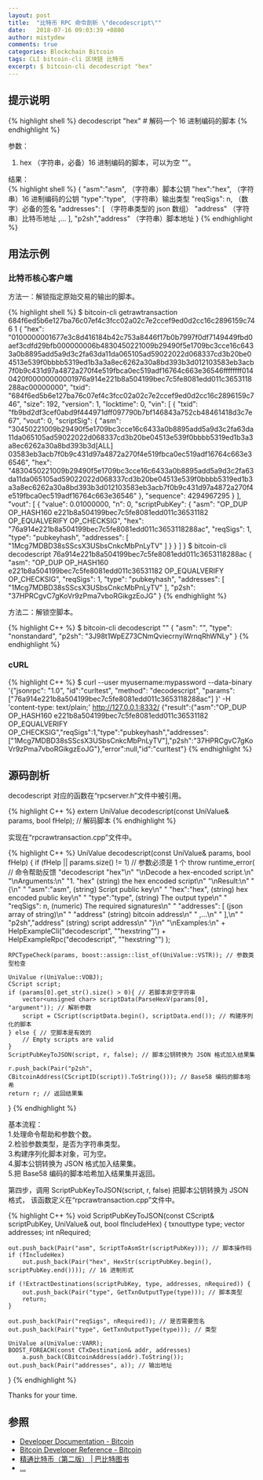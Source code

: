 ```yaml
---
layout: post
title:  "比特币 RPC 命令剖析 \"decodescript\""
date:   2018-07-16 09:03:39 +0800
author: mistydew
comments: true
categories: Blockchain Bitcoin
tags: CLI bitcoin-cli 区块链 比特币
excerpt: $ bitcoin-cli decodescript "hex"
---
```

## 提示说明

{% highlight shell %}
decodescript "hex" # 解码一个 16 进制编码的脚本
{% endhighlight %}

参数：<br>
1. hex （字符串，必备）16 进制编码的脚本，可以为空 ""。

结果：<br>
{% highlight shell %}
{
  "asm":"asm",   （字符串）脚本公钥
  "hex":"hex",   （字符串）16 进制编码的公钥
  "type":"type", （字符串）输出类型
  "reqSigs": n,    （数字）必备的签名
  "addresses": [   （字符串类型的 json 数组）
     "address"     （字符串）比特币地址
     ,...
  ],
  "p2sh","address" （字符串）脚本地址
}
{% endhighlight %}

## 用法示例

### 比特币核心客户端

方法一：解锁指定原始交易的输出的脚本。

{% highlight shell %}
$ bitcoin-cli getrawtransaction 684f6ed5b6e127ba76c07ef4c3fcc02a02c7e2ccef9ed0d2cc16c2896159c746 1
{
  "hex": "0100000001677e3c8d416184b42c753a8446f17b0b7997f0df7149449fbd0aef3cdfd29bfb000000006b4830450221009b29490f5e1709bc3cce16c6433a0b8895add5a9d3c2fa63da11da065105ad59022022d068337cd3b20be04513e539f0bbbb5319ed1b3a3a8ec6262a30a8bd393b3d012103583eb3acb7f0b9c431d97a4872a270f4e519fbca0ec519adf16764c663e36546ffffffff0140420f00000000001976a914e221b8a504199bec7c5fe8081edd011c3653118288ac00000000",
  "txid": "684f6ed5b6e127ba76c07ef4c3fcc02a02c7e2ccef9ed0d2cc16c2896159c746",
  "size": 192,
  "version": 1,
  "locktime": 0,
  "vin": [
    {
      "txid": "fb9bd2df3cef0abd9f444971dff097790b7bf146843a752cb48461418d3c7e67",
      "vout": 0,
      "scriptSig": {
        "asm": "30450221009b29490f5e1709bc3cce16c6433a0b8895add5a9d3c2fa63da11da065105ad59022022d068337cd3b20be04513e539f0bbbb5319ed1b3a3a8ec6262a30a8bd393b3d[ALL] 03583eb3acb7f0b9c431d97a4872a270f4e519fbca0ec519adf16764c663e36546",
        "hex": "4830450221009b29490f5e1709bc3cce16c6433a0b8895add5a9d3c2fa63da11da065105ad59022022d068337cd3b20be04513e539f0bbbb5319ed1b3a3a8ec6262a30a8bd393b3d012103583eb3acb7f0b9c431d97a4872a270f4e519fbca0ec519adf16764c663e36546"
      },
      "sequence": 4294967295
    }
  ],
  "vout": [
    {
      "value": 0.01000000,
      "n": 0,
      "scriptPubKey": {
        "asm": "OP_DUP OP_HASH160 e221b8a504199bec7c5fe8081edd011c36531182 OP_EQUALVERIFY OP_CHECKSIG",
        "hex": "76a914e221b8a504199bec7c5fe8081edd011c3653118288ac",
        "reqSigs": 1,
        "type": "pubkeyhash",
        "addresses": [
          "1Mcg7MDBD38sSScsX3USbsCnkcMbPnLyTV"
        ]
      }
    }
  ]
}
$ bitcoin-cli decodescript 76a914e221b8a504199bec7c5fe8081edd011c3653118288ac
{
  "asm": "OP_DUP OP_HASH160 e221b8a504199bec7c5fe8081edd011c36531182 OP_EQUALVERIFY OP_CHECKSIG",
  "reqSigs": 1,
  "type": "pubkeyhash",
  "addresses": [
    "1Mcg7MDBD38sSScsX3USbsCnkcMbPnLyTV"
  ],
  "p2sh": "37HPRCgvC7gKoVr9zPma7vboRGikgzEoJG"
}
{% endhighlight %}

方法二：解锁空脚本。

{% highlight C++ %}
$ bitcoin-cli decodescript ""
{
  "asm": "",
  "type": "nonstandard",
  "p2sh": "3J98t1WpEZ73CNmQviecrnyiWrnqRhWNLy"
}
{% endhighlight %}

### cURL

{% highlight C++ %}
$ curl --user myusername:mypassword --data-binary '{"jsonrpc": "1.0", "id":"curltest", "method": "decodescript", "params": ["76a914e221b8a504199bec7c5fe8081edd011c3653118288ac"] }' -H 'content-type: text/plain;' http://127.0.0.1:8332/
{"result":{"asm":"OP_DUP OP_HASH160 e221b8a504199bec7c5fe8081edd011c36531182 OP_EQUALVERIFY OP_CHECKSIG","reqSigs":1,"type":"pubkeyhash","addresses":["1Mcg7MDBD38sSScsX3USbsCnkcMbPnLyTV"],"p2sh":"37HPRCgvC7gKoVr9zPma7vboRGikgzEoJG"},"error":null,"id":"curltest"}
{% endhighlight %}

## 源码剖析
decodescript 对应的函数在“rpcserver.h”文件中被引用。

{% highlight C++ %}
extern UniValue decodescript(const UniValue& params, bool fHelp); // 解码脚本
{% endhighlight %}

实现在“rpcrawtransaction.cpp”文件中。

{% highlight C++ %}
UniValue decodescript(const UniValue& params, bool fHelp)
{
    if (fHelp || params.size() != 1) // 参数必须是 1 个
        throw runtime_error( // 命令帮助反馈
            "decodescript \"hex\"\n"
            "\nDecode a hex-encoded script.\n"
            "\nArguments:\n"
            "1. \"hex\"     (string) the hex encoded script\n"
            "\nResult:\n"
            "{\n"
            "  \"asm\":\"asm\",   (string) Script public key\n"
            "  \"hex\":\"hex\",   (string) hex encoded public key\n"
            "  \"type\":\"type\", (string) The output type\n"
            "  \"reqSigs\": n,    (numeric) The required signatures\n"
            "  \"addresses\": [   (json array of string)\n"
            "     \"address\"     (string) bitcoin address\n"
            "     ,...\n"
            "  ],\n"
            "  \"p2sh\",\"address\" (string) script address\n"
            "}\n"
            "\nExamples:\n"
            + HelpExampleCli("decodescript", "\"hexstring\"")
            + HelpExampleRpc("decodescript", "\"hexstring\"")
        );

    RPCTypeCheck(params, boost::assign::list_of(UniValue::VSTR)); // 参数类型检查

    UniValue r(UniValue::VOBJ);
    CScript script;
    if (params[0].get_str().size() > 0){ // 若脚本非空字符串
        vector<unsigned char> scriptData(ParseHexV(params[0], "argument")); // 解析参数
        script = CScript(scriptData.begin(), scriptData.end()); // 构建序列化的脚本
    } else { // 空脚本是有效的
        // Empty scripts are valid
    }
    ScriptPubKeyToJSON(script, r, false); // 脚本公钥转换为 JSON 格式加入结果集

    r.push_back(Pair("p2sh", CBitcoinAddress(CScriptID(script)).ToString())); // Base58 编码的脚本哈希
    return r; // 返回结果集
}
{% endhighlight %}

基本流程：<br>
1.处理命令帮助和参数个数。<br>
2.检验参数类型，是否为字符串类型。<br>
3.构建序列化脚本对象，可为空。<br>
4.脚本公钥转换为 JSON 格式加入结果集。<br>
5.把 Base58 编码的脚本哈希加入结果集并返回。

第四步，调用 ScriptPubKeyToJSON(script, r, false) 把脚本公钥转换为 JSON 格式，
该函数定义在“rpcrawtransaction.cpp”文件中。

{% highlight C++ %}
void ScriptPubKeyToJSON(const CScript& scriptPubKey, UniValue& out, bool fIncludeHex)
{
    txnouttype type;
    vector<CTxDestination> addresses;
    int nRequired;

    out.push_back(Pair("asm", ScriptToAsmStr(scriptPubKey))); // 脚本操作码
    if (fIncludeHex)
        out.push_back(Pair("hex", HexStr(scriptPubKey.begin(), scriptPubKey.end()))); // 16 进制形式

    if (!ExtractDestinations(scriptPubKey, type, addresses, nRequired)) {
        out.push_back(Pair("type", GetTxnOutputType(type))); // 脚本类型
        return;
    }

    out.push_back(Pair("reqSigs", nRequired)); // 是否需要签名
    out.push_back(Pair("type", GetTxnOutputType(type))); // 类型

    UniValue a(UniValue::VARR);
    BOOST_FOREACH(const CTxDestination& addr, addresses)
        a.push_back(CBitcoinAddress(addr).ToString());
    out.push_back(Pair("addresses", a)); // 输出地址
}
{% endhighlight %}

Thanks for your time.

## 参照
* [Developer Documentation - Bitcoin](https://bitcoin.org/en/developer-documentation)
* [Bitcoin Developer Reference - Bitcoin](https://bitcoin.org/en/developer-reference#decodescript)
* [精通比特币（第二版） \| 巴比特图书](http://book.8btc.com/masterbitcoin2cn)
* [...](https://github.com/mistydew/blockchain)
